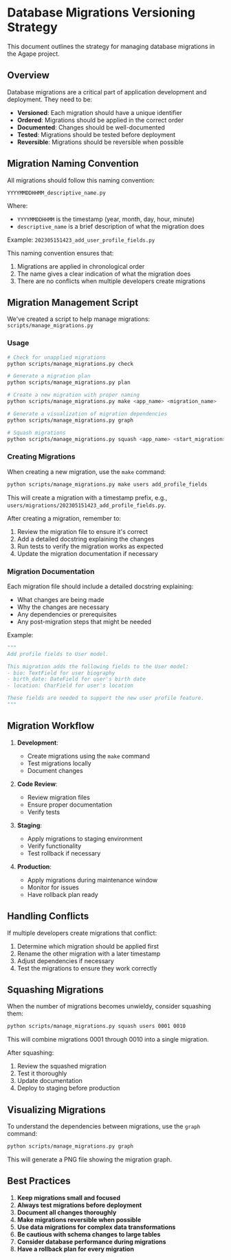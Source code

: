 # Database Migrations Versioning Strategy

This document outlines the strategy for managing database migrations in the Agape project.

## Overview

Database migrations are a critical part of application development and deployment. They need to be:

- **Versioned**: Each migration should have a unique identifier
- **Ordered**: Migrations should be applied in the correct order
- **Documented**: Changes should be well-documented
- **Tested**: Migrations should be tested before deployment
- **Reversible**: Migrations should be reversible when possible

## Migration Naming Convention

All migrations should follow this naming convention:

```
YYYYMMDDHHMM_descriptive_name.py
```

Where:
- `YYYYMMDDHHMM` is the timestamp (year, month, day, hour, minute)
- `descriptive_name` is a brief description of what the migration does

Example: `202305151423_add_user_profile_fields.py`

This naming convention ensures that:
1. Migrations are applied in chronological order
2. The name gives a clear indication of what the migration does
3. There are no conflicts when multiple developers create migrations

## Migration Management Script

We've created a script to help manage migrations: `scripts/manage_migrations.py`

### Usage

```bash
# Check for unapplied migrations
python scripts/manage_migrations.py check

# Generate a migration plan
python scripts/manage_migrations.py plan

# Create a new migration with proper naming
python scripts/manage_migrations.py make <app_name> <migration_name>

# Generate a visualization of migration dependencies
python scripts/manage_migrations.py graph

# Squash migrations
python scripts/manage_migrations.py squash <app_name> <start_migration> <end_migration>
```

### Creating Migrations

When creating a new migration, use the `make` command:

```bash
python scripts/manage_migrations.py make users add_profile_fields
```

This will create a migration with a timestamp prefix, e.g., `users/migrations/202305151423_add_profile_fields.py`.

After creating a migration, remember to:
1. Review the migration file to ensure it's correct
2. Add a detailed docstring explaining the changes
3. Run tests to verify the migration works as expected
4. Update the migration documentation if necessary

### Migration Documentation

Each migration file should include a detailed docstring explaining:
- What changes are being made
- Why the changes are necessary
- Any dependencies or prerequisites
- Any post-migration steps that might be needed

Example:

```python
"""
Add profile fields to User model.

This migration adds the following fields to the User model:
- bio: TextField for user biography
- birth_date: DateField for user's birth date
- location: CharField for user's location

These fields are needed to support the new user profile feature.
"""
```

## Migration Workflow

1. **Development**:
   - Create migrations using the `make` command
   - Test migrations locally
   - Document changes

2. **Code Review**:
   - Review migration files
   - Ensure proper documentation
   - Verify tests

3. **Staging**:
   - Apply migrations to staging environment
   - Verify functionality
   - Test rollback if necessary

4. **Production**:
   - Apply migrations during maintenance window
   - Monitor for issues
   - Have rollback plan ready

## Handling Conflicts

If multiple developers create migrations that conflict:

1. Determine which migration should be applied first
2. Rename the other migration with a later timestamp
3. Adjust dependencies if necessary
4. Test the migrations to ensure they work correctly

## Squashing Migrations

When the number of migrations becomes unwieldy, consider squashing them:

```bash
python scripts/manage_migrations.py squash users 0001 0010
```

This will combine migrations 0001 through 0010 into a single migration.

After squashing:
1. Review the squashed migration
2. Test it thoroughly
3. Update documentation
4. Deploy to staging before production

## Visualizing Migrations

To understand the dependencies between migrations, use the `graph` command:

```bash
python scripts/manage_migrations.py graph
```

This will generate a PNG file showing the migration graph.

## Best Practices

1. **Keep migrations small and focused**
2. **Always test migrations before deployment**
3. **Document all changes thoroughly**
4. **Make migrations reversible when possible**
5. **Use data migrations for complex data transformations**
6. **Be cautious with schema changes to large tables**
7. **Consider database performance during migrations**
8. **Have a rollback plan for every migration**